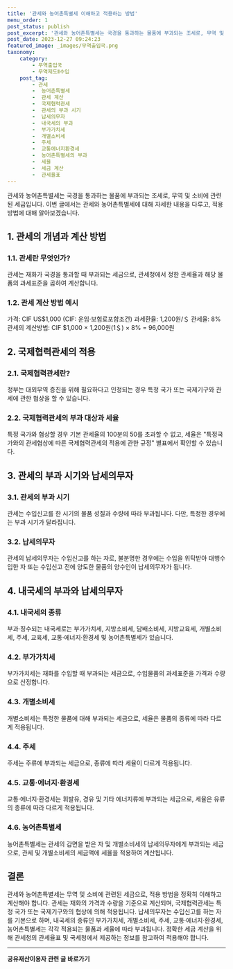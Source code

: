 ```yaml
---
title: '관세와 농어촌특별세 이해하고 적용하는 방법'
menu_order: 1
post_status: publish
post_excerpt: '관세와 농어촌특별세는 국경을 통과하는 물품에 부과되는 조세로, 무역 및 소비에 관련된 세금입니다. 이번 글에서는 관세와 농어촌특별세에 대해 자세한 내용을 다루고, 적용 방법에 대해 알아보겠습니다.'
post_date: 2023-12-27 09:24:23
featured_image: _images/무역출입국.png
taxonomy:
    category:
        - 무역출입국
        - 무역제도Ⅱ수입
    post_tag:
        - 관세
        -  농어촌특별세
        -  관세 계산
        -  국제협력관세
        -  관세의 부과 시기
        -  납세의무자
        -  내국세의 부과
        -  부가가치세
        -  개별소비세
        -  주세
        -  교통에너지환경세
        -  농어촌특별세의 부과
        -  세율
        -  세금 계산
        -  관세율표
---
```



관세와 농어촌특별세는 국경을 통과하는 물품에 부과되는 조세로, 무역 및 소비에 관련된 세금입니다. 이번 글에서는 관세와 농어촌특별세에 대해 자세한 내용을 다루고, 적용 방법에 대해 알아보겠습니다.

## 1. 관세의 개념과 계산 방법

### 1.1. 관세란 무엇인가?
관세는 재화가 국경을 통과할 때 부과되는 세금으로, 관세청에서 정한 관세율과 해당 물품의 과세표준을 곱하여 계산합니다.

### 1.2. 관세 계산 방법 예시
가격: CIF US$1,000 (CIF: 운임·보험료포함조건)
과세환율: 1,200원/＄
관세율: 8%
관세의 계산방법: CIF $1,000 × 1,200원(1＄) × 8% = 96,000원

## 2. 국제협력관세의 적용

### 2.1. 국제협력관세란?
정부는 대외무역 증진을 위해 필요하다고 인정되는 경우 특정 국가 또는 국제기구와 관세에 관한 협상을 할 수 있습니다.

### 2.2. 국제협력관세의 부과 대상과 세율
특정 국가와 협상할 경우 기본 관세율의 100분의 50를 초과할 수 없고, 세율은 "특정국가와의 관세협상에 따른 국제협력관세의 적용에 관한 규정" 별표에서 확인할 수 있습니다.

## 3. 관세의 부과 시기와 납세의무자

### 3.1. 관세의 부과 시기
관세는 수입신고를 한 시기의 물품 성질과 수량에 따라 부과됩니다. 다만, 특정한 경우에는 부과 시기가 달라집니다.

### 3.2. 납세의무자
관세의 납세의무자는 수입신고를 하는 자로, 불분명한 경우에는 수입을 위탁받아 대행수입한 자 또는 수입신고 전에 양도한 물품의 양수인이 납세의무자가 됩니다.

## 4. 내국세의 부과와 납세의무자

### 4.1. 내국세의 종류
부과·징수되는 내국세로는 부가가치세, 지방소비세, 담배소비세, 지방교육세, 개별소비세, 주세, 교육세, 교통·에너지·환경세 및 농어촌특별세가 있습니다.

### 4.2. 부가가치세
부가가치세는 재화를 수입할 때 부과되는 세금으로, 수입물품의 과세표준을 가격과 수량으로 산정합니다.

### 4.3. 개별소비세
개별소비세는 특정한 물품에 대해 부과되는 세금으로, 세율은 물품의 종류에 따라 다르게 적용됩니다.

### 4.4. 주세
주세는 주류에 부과되는 세금으로, 종류에 따라 세율이 다르게 적용됩니다.

### 4.5. 교통·에너지·환경세
교통·에너지·환경세는 휘발유, 경유 및 기타 에너지류에 부과되는 세금으로, 세율은 유류의 종류에 따라 다르게 적용됩니다.

### 4.6. 농어촌특별세
농어촌특별세는 관세의 감면을 받은 자 및 개별소비세의 납세의무자에게 부과되는 세금으로, 관세 및 개별소비세의 세금액에 세율을 적용하여 계산됩니다.

## 결론

관세와 농어촌특별세는 무역 및 소비에 관련된 세금으로, 적용 방법을 정확히 이해하고 계산해야 합니다. 관세는 재화의 가격과 수량을 기준으로 계산되며, 국제협력관세는 특정 국가 또는 국제기구와의 협상에 의해 적용됩니다. 납세의무자는 수입신고를 하는 자를 기본으로 하며, 내국세의 종류인 부가가치세, 개별소비세, 주세, 교통·에너지·환경세, 농어촌특별세는 각각 적용되는 물품과 세율에 따라 부과됩니다. 정확한 세금 계산을 위해 관세청의 관세율표 및 국세청에서 제공하는 정보를 참고하여 적용해야 합니다.
<!-- wp:separator -->
<hr class="wp-block-separator has-alpha-channel-opacity"/>
<!-- /wp:separator -->

<!-- wp:group {"backgroundColor":"base","layout":{"type":"constrained"}} -->
<div class="wp-block-group has-base-background-color has-background"><!-- wp:paragraph {"align":"center","fontSize":"medium"} -->
<p class="has-text-align-center has-large-font-size"><strong>공유재산이용자 관련 글 바로가기</strong></p>
<!-- /wp:paragraph -->


<!-- wp:latest-posts
{"categories":[{"id":1570,"count":19,"description":"","link":"https://uknowlaw.com/category/%ea%b3%b5%ec%9c%a0%ec%9e%ac%ec%82%b0%ec%9d%b4%ec%9a%a9%ec%9e%90/","name":"공유재산이용자","slug":"공유재산이용자","taxonomy":"category","parent":0,"meta":[],"_links":{"self":[{"href":"https://uknowlaw.com/wp-json/wp/v2/categories/1570"}],"collection":[{"href":"https://uknowlaw.com/wp-json/wp/v2/categories"}],"about":[{"href":"https://uknowlaw.com/wp-json/wp/v2/taxonomies/category"}],"wp:post_type":[{"href":"https://uknowlaw.com/wp-json/wp/v2/posts?categories=1570"}],"curies":[{"name":"wp","href":"https://api.w.org/{rel}","templated":true}]}}],"postsToShow":100,"excerptLength":28,"postLayout":"grid","columns":2,"featuredImageAlign":"left","featuredImageSizeSlug":"large","fontSize":"small"} /--></div>
<!-- /wp:group -->